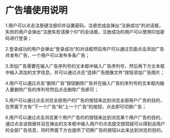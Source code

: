 # 广告墙使用说明

1.用户可以点击注册键注册ID并设置密码，注册完成会弹出“注册成功”的对话框，失败的用户会弹出“注册失败请换个ID”的会话框，注册成功的用户可以使用ID加密码进行登录；

2.登录成功的用户会弹出“登录成功”的对话框然后用户可以通过页面点击添加广告并发布广告，一个用户可以发布多条广告；

3.添加广告需要在输入广告序列号的文本框中输入广告序列号，然后再下方文本框中输入添加的文字信息，并可以通过点击“选择广告图像文件”按钮添加广告图片；

4.用户可以通过点击“删除广告”按钮删除广告并在输入广告的序列号的文本框内输入要删除广告的序列号然后点击删除广告即可；

5.用户可以通过点击浏览全部用户的广告的按钮来达到浏览全部用户广告的目的，在界面下方有“下一个广告”和“上一个广告”的按钮，点击即可切换广告；

6.用户可以通过点击浏览某个用户广告的的按钮来达到浏览某个用户广告的目的，通过点击该按键并且在弹出的文本框中输入用户ID点击提交按钮就可以得到该用户的全部广告信息，同时界面下方也提供了切换广告的按钮以此来达到浏览的目的。
